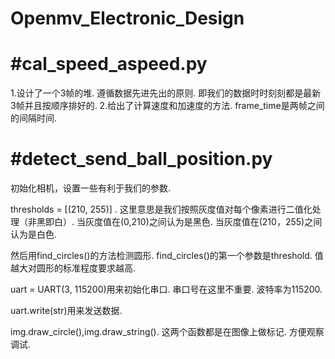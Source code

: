 # Openmv_Electronic_Design


#cal_speed_aspeed.py
===========================================================
1.设计了一个3帧的堆.
遵循数据先进先出的原则.
即我们的数据时时刻刻都是最新3帧并且按顺序排好的.
2.给出了计算速度和加速度的方法.
frame_time是两帧之间的间隔时间.


#detect_send_ball_position.py
============================================================
初始化相机，设置一些有利于我们的参数.

thresholds = [(210, 255)] .
这里意思是我们按照灰度值对每个像素进行二值化处理（非黑即白）.
当灰度值在(0,210)之间认为是黑色.
当灰度值在(210，255)之间认为是白色.

然后用find_circles()的方法检测圆形.
find_circles()的第一个参数是threshold.
值越大对圆形的标准程度要求越高.

uart = UART(3, 115200)用来初始化串口.
串口号在这里不重要.
波特率为115200.

uart.write(str)用来发送数据.

img.draw_circle(),img.draw_string().
这两个函数都是在图像上做标记.
方便观察调试.

